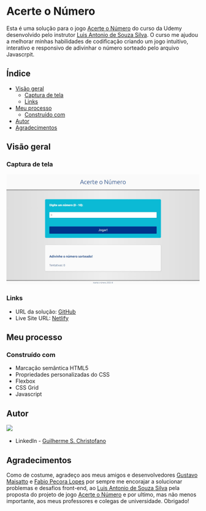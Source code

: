 # Acerte o Número

Esta é uma solução para o jogo [Acerte o Número](https://www.udemy.com/course/html5-css3-e-javascript-na-pratica-3-projetos/) do curso da Udemy desenvolvido pelo instrutor [Luis Antonio de Souza Silva](https://www.linkedin.com/in/luis-antonio-ss/). O curso me ajudou a melhorar minhas habilidades de codificação criando um jogo intuitivo, interativo e responsivo de adivinhar o número sorteado pelo arquivo Javascrpit. 
    
## Índice

- [Visão geral](#visao-geral)
  - [Captura de tela](#captura-de-tela)
  - [Links](#links)
- [Meu processo](#meu-processo)
  - [Construído com](#construido-com)
- [Autor](#autor)
- [Agradecimentos](#agradecimentos)

## Visão geral

### Captura de tela

![Pré-visualização do design para o jogo Acerte o Número](./img/design/desktop-preview.png)

### Links

- URL da solução: [GitHub](https://github.com/Gschristofano/acerte-o-numero)
- Live Site URL: [Netlify](https://acerte-o-num.netlify.app/)

## Meu processo

### Construído com
    
- Marcação semântica HTML5
- Propriedades personalizadas do CSS
- Flexbox
- CSS Grid
- Javascript
    
## Autor

<img src="https://avatars.githubusercontent.com/u/101649942?s=400&u=6e63ac2614368efd58ac9192d1344b4f15660179&v=4" width=115><br>

- LinkedIn - [Guilherme S. Christofano](https://www.linkedin.com/in/guilherme-christofano/)

## Agradecimentos

Como de costume, agradeço aos meus amigos e desenvolvedores [Gustavo Maisatto](https://github.com/gustavomaisatto) e [Fabio Pecora Lopes](https://www.linkedin.com/in/fabio-dominicheli-pecora-lopes/) por sempre me encorajar a solucionar problemas e desafios front-end, ao [Luis Antonio de Souza Silva](https://www.linkedin.com/in/luis-antonio-ss/) pela proposta do projeto de jogo [Acerte o Número](https://www.udemy.com/course/html5-css3-e-javascript-na-pratica-3-projetos/) e por ultimo, mas não menos importante, aos meus professores e colegas de universidade.
Obrigado!
